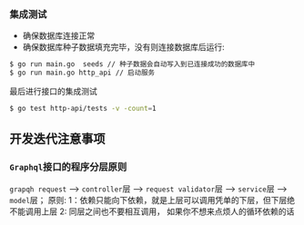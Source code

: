 ### 集成测试
* 确保数据库连接正常
* 确保数据库种子数据填充完毕，没有则连接数据库后运行:
``` bash 
$ go run main.go  seeds // 种子数据会自动写入到已连接成功的数据库中
$ go run main.go http_api // 启动服务
```

最后进行接口的集成测试
``` bash 
$ go test http-api/tests -v -count=1
```

## 开发迭代注意事项
### `Graphql`接口的程序分层原则
`grapqh request` --> `controller`层 --> `request validator`层 --> `service`层 --> `model`层；
原则:
    1：依赖只能向下依赖，就是上层可以调用凭单的下层，但下层绝不能调用上层
    2: 同层之间也不要相互调用， 如果你不想来点烦人的循环依赖的话